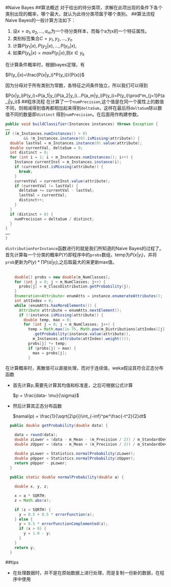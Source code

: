 #Naive Bayes
##算法概述
对于给出的待分类项，求解在此项出现的条件下各个类别出现的概率，哪个最大，就认为此待分类项属于哪个类别。
##算法流程
Naive Bayes的一般计算方法如下：

1. 设$x={a_1,a_2,...,a_m}$为一个待分类样本，而每个a为x的一个特征属性。
2. 类别标签集合$C={y_1,y_2,...,y_n}$
3. 计算$P(y_1|x),P(y_2|x),...,P(y_n|x),$
4. 如果$P(y_k|x)=max{P(y_i|x)}$,则$x\in{y_k}$

在计算条件概率时，根据bayes定理，有

$P(y_i|x)=\frac{P(x|y_i)*P(y_i)}{P(x)}$

因为分母对于所有类别为常数，各特征之间条件独立，所以我们可以得到

$P(x|y_i)P(y_i)=P(a_1|y_i)P(a_2|y_i)...P(a_m|y_i)P(y_i)=P(y_i)\prod^m_{j=1}P(a_j|y_i)$
##程序流程
在计算了一个`numPrecision`,这个值是在同一个属性上的数值不同，则相减得到值再都相加起来得到`deltaSum`，这样在最后将`deltaSum`除以数值不同的数量即`distinct` 得到`numPrecision`。在后面用作构建参数。

```java
public void buildClassifier(Instances instances) throws Exception {
……
if ((m_Instances.numInstances() > 0)
        && !m_Instances.instance(0).isMissing(attribute)) {
  double lastVal = m_Instances.instance(0).value(attribute);
  double currentVal, deltaSum = 0;
  int distinct = 0;
  for (int i = 1; i < m_Instances.numInstances(); i++) {
    Instance currentInst = m_Instances.instance(i);
    if (currentInst.isMissing(attribute)) {
      break;
    }
    currentVal = currentInst.value(attribute);
    if (currentVal != lastVal) {
      deltaSum += currentVal - lastVal;
      lastVal = currentVal;
      distinct++;
    }
  }
  if (distinct > 0) {
    numPrecision = deltaSum / distinct;
  }
}
……
}
```
`distributionForInstance`函数进行的就是我们所知道的Naive Bayes的过程了。首先计算每一个分类的概率$P(Y)$即程序中的`probs`数组，temp为$P(x|y_i)$，并将`prob`更新为$P(y)*\prod{P(a|y_i)}$,之后取最大的来更新max值。

```java

    double[] probs = new double[m_NumClasses];
    for (int j = 0; j < m_NumClasses; j++) {
      probs[j] = m_ClassDistribution.getProbability(j);
    }
    Enumeration<Attribute> enumAtts = instance.enumerateAttributes();
    int attIndex = 0;
    while (enumAtts.hasMoreElements()) {
      Attribute attribute = enumAtts.nextElement();
      if (!instance.isMissing(attribute)) {
        double temp, max = 0;
        for (int j = 0; j < m_NumClasses; j++) {
          temp = Math.max(1e-75, Math.pow(m_Distributions[attIndex][j]
            .getProbability(instance.value(attribute)),
            m_Instances.attribute(attIndex).weight()));
          probs[j] *= temp;
          if (probs[j] > max) {
            max = probs[j];
          }

```

在计算概率时，离散值可以直接处理，而对于连续值，weka假设其符合正态分布函数

* 首先计算p,需要先计算其均值和标准差，之后可根据公式计算

	$p = \frac{data- \mu}{\sigma}$
	
* 然后计算其正态分布函数
	
	$namal(p) = \frac{1}{\sqrt{2\pi}}\int_{-inf}^pe^\frac{-t^2}{2}dt$


```java
  public double getProbability(double data) {

    data = round(data);
    double zLower = (data - m_Mean - (m_Precision / 2)) / m_StandardDev;
    double zUpper = (data - m_Mean + (m_Precision / 2)) / m_StandardDev;

    double pLower = Statistics.normalProbability(zLower);
    double pUpper = Statistics.normalProbability(zUpper);
    return pUpper - pLower;
  }
  
  public static double normalProbability(double a) {

    double x, y, z;

    x = a * SQRTH;
    z = Math.abs(x);

    if (z < SQRTH) {
      y = 0.5 + 0.5 * errorFunction(x);
    } else {
      y = 0.5 * errorFunctionComplemented(z);
      if (x > 0) {
        y = 1.0 - y;
      }
    }
    return y;
  }
```


##tips
* 在处理数据时，并不是在原始数据上进行处理，而是复制一份新的数据，在程序中使用